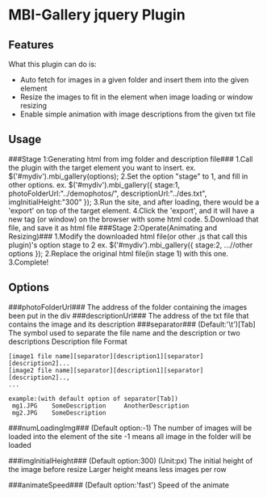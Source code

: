 # MBI-Gallery jquery Plugin
## Features

What this plugin can do is:

 * Auto fetch for images in a given folder and insert them into the given element
 * Resize the images to fit in the element when image loading or window resizing
 * Enable simple animation with image descriptions from the given txt file

## Usage
###Stage 1:Generating html from img folder and description file###
1.Call the plugin with the target element you want to insert.
	  ex. 
	  $('#mydiv').mbi_gallery(options);
2.Set the option "stage" to 1, and fill in other options. 
	  ex. 
	  $('#mydiv').mbi_gallery({
	      stage:1,
		  photoFolderUrl:"../demophotos/",
          descriptionUrl:"../des.txt",
          imgInitialHeight:"300"
	  });
3.Run the site, and after loading, there would be a 'export' on top of the target element.
4.Click the 'export', and it will have a new tag (or window) on the browser with some html code.
5.Download that file, and save it as html file
###Stage 2:Operate(Animating and Resizing)###
1.Modify the downloaded html file(or other .js that call this plugin)'s option stage to 2
	  ex.
	  $('#mydiv').mbi_gallery({
	      stage:2,
		  ...//other options
	  });
2.Replace the original html file(in stage 1) with this one.
3.Complete!

## Options

###photoFolderUrl###
The address of the folder containing the images been put in the div 
###descriptionUrl###
The address of the txt file that contains the image and its description
###separator###
(Default:'\t')[Tab]
The symbol used to separate the file name and the description or two descriptions
Description file Format

    [image1 file name][separator][description1][separator][description2]...
	[image2 file name][separator][description1][separator][description2]..,
    ...
		    
    example:(with default option of separator[Tab])
     mg1.JPG	SomeDescription 	AnotherDescription
     mg2.JPG	SomeDescription

###numLoadingImg###
(Default option:-1)
The number of images will be loaded into the element of the site
-1 means all image in the folder will be loaded

###imgInitialHeight###
(Default option:300)
(Unit:px)
The initial height of the image before resize
Larger height means less images per row

###animateSpeed###
(Default option:'fast')
Speed of the animate
